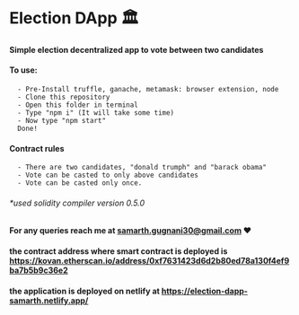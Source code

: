 # Election DApp 🏛

#### Simple election decentralized app to vote between two candidates

#### To use:

      - Pre-Install truffle, ganache, metamask: browser extension, node
      - Clone this repository
      - Open this folder in terminal
      - Type "npm i" (It will take some time)
      - Now type "npm start"
      Done!

#### Contract rules

      - There are two candidates, "donald trumph" and "barack obama"
      - Vote can be casted to only above candidates
      - Vote can be casted only once. 

###### \*used solidity compiler version 0.5.0

#### For any queries reach me at samarth.gugnani30@gmail.com ❤️


#### the contract address where smart contract is deployed is https://kovan.etherscan.io/address/0xf7631423d6d2b80ed78a130f4ef9ba7b5b9c36e2

#### the application is deployed on netlify at https://election-dapp-samarth.netlify.app/
